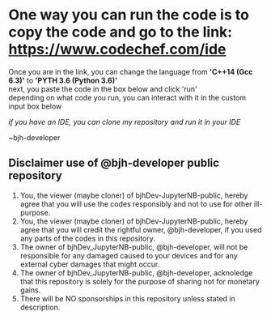 # One way you can run the code is to copy the code and go to the link: https://www.codechef.com/ide

Once you are in the link, you can change the language from **'C++14 (Gcc 6.3)'** to **'PYTH 3.6 (Python 3.6)'**\
next, you paste the code in the box below and click 'run'\
depending on what code you run, you can interact with it in the custom input box below

_if you have an IDE, you can clone my repository and run it in your IDE_

~bjh-developer


## **Disclaimer use of @bjh-developer public repository**
1. You, the viewer (maybe cloner) of bjhDev-JupyterNB-public, hereby agree that you will use the codes responsibly and not to use for other ill-purpose.
2. You, the viewer (maybe cloner) of bjhDev-JupyterNB-public, hereby agree that you will credit the rightful owner, @bjh-developer, if you used any parts of the codes in this repository.
3. The owner of bjhDev_JupyterNB-public, @bjh-developer, will not be responsible for any damaged caused to your devices and for any external cyber damages that might occur.
4. The owner of bjhDev_JupyterNB-public, @bjh-developer, acknoledge that this repository is solely for the purpose of sharing not for monetary gains.
5. There will be NO sponsorships in this repository unless stated in description.

